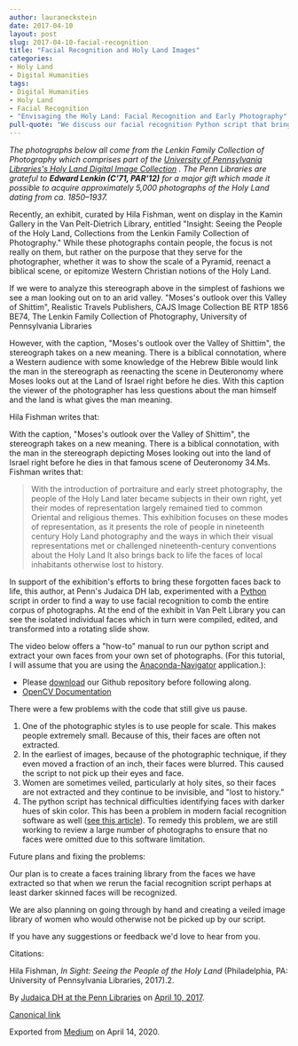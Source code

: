 ```yaml
---
author: lauraneckstein
date: 2017-04-10
layout: post
slug: 2017-04-10-facial-recognition
title: "Facial Recognition and Holy Land Images"
categories:
- Holy Land
- Digital Humanities
tags:
- Digital Humanities
- Holy Land
- Facial Recognition
- "Envisaging the Holy Land: Facial Recognition and Early Photography"
pull-quote: "We discuss our facial recognition Python script that brings back to life the faces of local inhabitants in the Penn Library's Holy Land Digital Image Collection that would otherwise lost to history."
---
```


_The photographs below all come from the Lenkin Family Collection of Photography which comprises part of the_ [_University of Pennsylvania Libraries's Holy Land Digital Image Collection_](http://dla.library.upenn.edu/dla/holyland/index.html) _. The Penn Libraries are grateful to_ **_Edward Lenkin (C'71, PAR'12)_** _for a major gift which made it possible to acquire approximately 5,000 photographs of the Holy Land dating from ca. 1850–1937._

Recently, an exhibit, curated by Hila Fishman, went on display in the Kamin Gallery in the Van Pelt-Dietrich Library, entitled "Insight: Seeing the People of the Holy Land, Collections from the Lenkin Family Collection of Photography." While these photographs contain people, the focus is not really on them, but rather on the purpose that they serve for the photographer, whether it was to show the scale of a Pyramid, reenact a biblical scene, or epitomize Western Christian notions of the Holy Land.

If we were to analyze this stereograph above in the simplest of fashions we see a man looking out on to an arid valley.
"Moses's outlook over this Valley of Shittim", Realistic Travels Publishers, CAJS Image Collection BE RTP 1856 BE74, The Lenkin Family Collection of Photography, University of Pennsylvania Libraries

However, with the caption, "Moses's outlook over the Valley of Shittim", the stereograph takes on a new meaning. There is a biblical connotation, where a Western audience with some knowledge of the Hebrew Bible would link the man in the stereograph as reenacting the scene in Deuteronomy where Moses looks out at the Land of Israel right before he dies. With this caption the viewer of the photographer has less questions about the man himself and the land is what gives the man meaning.

Hila Fishman writes that:

With the caption, "Moses's outlook over the Valley of Shittim", the stereograph takes on a new meaning. There is a biblical connotation, with the man in the stereograph depicting Moses looking out into the land of Israel right before he dies in that famous scene of Deuteronomy 34.Ms. Fishman writes that:

> With the introduction of portraiture and early street photography, the people of the Holy Land later became subjects in their own right, yet their modes of representation largely remained tied to common Oriental and religious themes. This exhibition focuses on these modes of representation, as it presents the role of people in nineteenth century Holy Land photography and the ways in which their visual representations met or challenged nineteenth-century conventions about the Holy Land It also brings back to life the faces of local inhabitants otherwise lost to history.

In support of the exhibition's efforts to bring these forgotten faces back to life, this author, at Penn's Judaica DH lab, experimented with a [Python](https://www.python.org/) script in order to find a way to use facial recognition to comb the entire corpus of photographs. At the end of the exhibit in Van Pelt Library you can see the isolated individual faces which in turn were compiled, edited, and transformed into a rotating slide show.

The video below offers a "how-to" manual to run our python script and extract your own faces from your own set of photographs. (For this tutorial, I will assume that you are using the [Anaconda-Navigator](https://www.continuum.io/downloads) application.):

* Please [download](https://github.com/judaicadh/Holy-Land-Faces) our Github repository before following along.
* [OpenCV Documentation](http://opencv.org/)

There were a few problems with the code that still give us pause.

1. One of the photographic styles is to use people for scale. This makes people extremely small. Because of this, their faces are often not extracted.
2. In the earliest of images, because of the photographic technique, if they even moved a fraction of an inch, their faces were blurred. This caused the script to not pick up their eyes and face.
3. Women are sometimes veiled, particularly at holy sites, so their faces are not extracted and they continue to be invisible, and "lost to history."
4. The python script has technical difficulties identifying faces with darker hues of skin color. This has been a problem in modern facial recognition software as well ([see this article](http://www.huffingtonpost.com/entry/heres-why-facial-recognition-tech-cant-figure-out-black-people_us_56d5c2b1e4b0bf0dab3371eb)). To remedy this problem, we are still working to review a large number of photographs to ensure that no faces were omitted due to this software limitation.

Future plans and fixing the problems:

Our plan is to create a faces training library from the faces we have extracted so that when we rerun the facial recognition script perhaps at least darker skinned faces will be recognized.

We are also planning on going through by hand and creating a veiled image library of women who would otherwise not be picked up by our script.

If you have any suggestions or feedback we'd love to hear from you.

Citations:

Hila Fishman, _In Sight: Seeing the People of the Holy Land_ (Philadelphia, PA: University of Pennsylvania Libraries, 2017).2.

By [Judaica DH at the Penn Libraries](https://medium.com/@judaicadh) on [<time>April 10, 2017</time>](https://medium.com/p/292e689657fe).

[Canonical link](https://medium.com/@judaicadh/facial-recognition-and-holy-land-images-292e689657fe)

Exported from [Medium](https://medium.com) on April 14, 2020.
